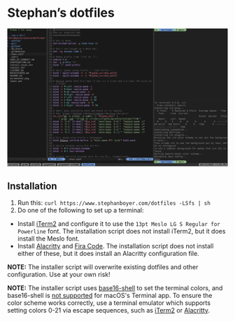 # Stephan’s dotfiles

![Screenshot](https://raw.githubusercontent.com/stepchowfun/dotfiles/master/screenshot.png)

## Installation

1. Run this: `curl https://www.stephanboyer.com/dotfiles -LSfs | sh`
2. Do one of the following to set up a terminal:
  - Install [iTerm2](https://www.iterm2.com) and configure it to use the `13pt Meslo LG S Regular for Powerline` font. The installation script does not install iTerm2, but it does install the Meslo font.
  - Install [Alacritty](https://github.com/jwilm/alacritty) and [Fira Code](https://github.com/tonsky/FiraCode). The installation script does not install either of these, but it does install an Alacritty configuration file.

**NOTE:** The installer script will overwrite existing dotfiles and other configuration. Use at your own risk!

**NOTE:** The installer script uses [base16-shell](https://github.com/chriskempson/base16-shell) to set the terminal colors, and base16-shell is [not supported](https://github.com/chriskempson/base16-shell/issues/139) for macOS's Terminal app. To ensure the color scheme works correctly, use a terminal emulator which supports setting colors 0-21 via escape sequences, such as [iTerm2](https://www.iterm2.com/) or [Alacritty](https://github.com/jwilm/alacritty).
